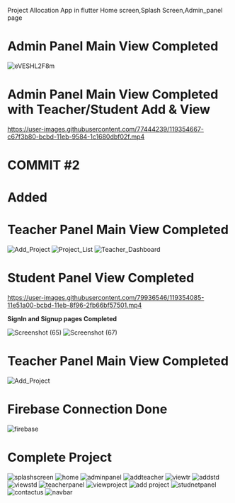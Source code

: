 Project Allocation App in flutter
 Home screen,Splash Screen,Admin_panel page
# Admin Panel Main View Completed
![eVESHL2F8m](https://user-images.githubusercontent.com/79256743/119220368-a441be00-bb03-11eb-858e-c391a993f69c.gif)

# Admin Panel Main View Completed with Teacher/Student Add & View
https://user-images.githubusercontent.com/77444239/119354667-c67f3b80-bcbd-11eb-9584-1c1680dbf02f.mp4



# COMMIT #2
# Added
# Teacher Panel Main View Completed
![Add_Project](https://user-images.githubusercontent.com/79273739/119242399-cb85a300-bb76-11eb-89eb-5ebe30b78799.PNG)
![Project_List](https://user-images.githubusercontent.com/79273739/119242401-cd4f6680-bb76-11eb-9cc2-4d5f01607d33.PNG)
![Teacher_Dashboard](https://user-images.githubusercontent.com/79273739/119252384-5f7e5b80-bbc5-11eb-9f2e-ce82ba6a1700.PNG)

# Student Panel View Completed
https://user-images.githubusercontent.com/79936546/119354085-11e51a00-bcbd-11eb-8f96-2fb66bf57501.mp4


**SignIn and Signup pages Completed**

![Screenshot (65)](https://user-images.githubusercontent.com/79825272/119481313-fbe26280-bd6b-11eb-8fd0-c87463c64261.png)
![Screenshot (67)](https://user-images.githubusercontent.com/79825272/119481317-fd138f80-bd6b-11eb-981c-2869109080ac.png)

# Teacher Panel Main View Completed
![Add_Project](https://user-images.githubusercontent.com/79273739/119242399-cb85a300-bb76-11eb-89eb-5ebe30b78799.PNG)

# Firebase Connection Done
![firebase](https://user-images.githubusercontent.com/77444239/121502890-018da880-c9fa-11eb-8db2-e514f07092bb.PNG)


# Complete Project 
![splashscreen](https://user-images.githubusercontent.com/77444239/123545575-2744dc80-d772-11eb-94af-0b67de6c1397.jpeg)
![home](https://user-images.githubusercontent.com/77444239/123545577-2c099080-d772-11eb-9162-fd1015bfb256.jpeg)
![adminpanel](https://user-images.githubusercontent.com/77444239/123545594-4479ab00-d772-11eb-9aef-09447fb72b91.jpeg)
![addteacher](https://user-images.githubusercontent.com/77444239/123545600-4b082280-d772-11eb-99e5-15a9aad777a2.jpeg)
![viewtr](https://user-images.githubusercontent.com/77444239/123545604-4e9ba980-d772-11eb-93d3-50b01c25ff86.jpeg)
![addstd](https://user-images.githubusercontent.com/77444239/123545607-522f3080-d772-11eb-9677-6e951f04cbbf.jpeg)
![viewstd](https://user-images.githubusercontent.com/77444239/123545609-552a2100-d772-11eb-99cc-304e0de3f5f4.jpeg)
![teacherpanel](https://user-images.githubusercontent.com/77444239/123545620-65da9700-d772-11eb-8aa2-4141bbc1b326.jpeg)
![viewproject](https://user-images.githubusercontent.com/77444239/123545626-6a9f4b00-d772-11eb-9162-f370d757515b.jpeg)
![add project](https://user-images.githubusercontent.com/77444239/123545629-6e32d200-d772-11eb-9075-b2da66a23296.jpeg)
![studnetpanel](https://user-images.githubusercontent.com/77444239/123545635-7428b300-d772-11eb-8c4a-7f324d47d413.jpeg)
![contactus](https://user-images.githubusercontent.com/77444239/123545639-7854d080-d772-11eb-85ca-590a0879c755.jpeg)
![navbar](https://user-images.githubusercontent.com/77444239/123545641-7c80ee00-d772-11eb-8ccc-5070c0c0e307.jpeg)









